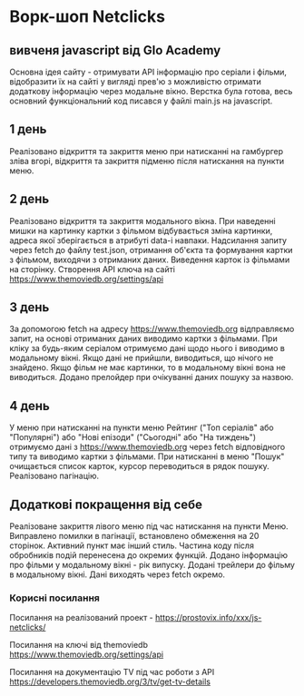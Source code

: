 # Ворк-шоп Netclicks 
## вивченя javascript від Glo Academy

Основна ідея сайту - отримувати API інформацію про серіали і фільми, відобразити їх на сайті у вигляді прев'ю з можливістю отримати додаткову інформацію через модальне вікно.
Верстка була готова, весь основний функціональний код писався у файлі main.js на javascript.

## 1 день
Реалізовано відкриття та закриття меню при натисканні на гамбургер зліва вгорі, відкриття та закриття підменю після натискання на пункти меню.

## 2 день
Реалізовано відкриття та закриття модального вікна.
При наведенні мишки на картинку картки з фільмом відбувається зміна картинки, адреса якої зберігається в атрибуті data-і навпаки.
Надсилання запиту через fetch до файлу test.json, отримання об'єкта та формування картки з фільмом, виходячи з отриманих даних. Виведення карток із фільмами на сторінку.
Створення API ключа на сайті https://www.themoviedb.org/settings/api

## 3 день
За допомогою fetch на адресу https://www.themoviedb.org відправляємо запит, на основі отриманих даних виводимо картки з фільмами. При кліку за будь-яким серіалом отримуємо дані щодо нього і виводимо в модальному вікні.
Якщо дані не прийшли, виводиться, що нічого не знайдено.
Якщо фільм не має картинки, то в модальному вікні вона не виводиться.
Додано прелойдер при очікуванні даних пошуку за назвою.

## 4 день
У меню при натисканні на пункти меню Рейтинг ("Топ серіалів" або "Популярні") або "Нові епізоди" ("Сьогодні" або "На тиждень") отримуємо дані з https://www.themoviedb.org через fetch відповідного типу та виводимо картки з фільмами.
При натисканні в меню "Пошук" очищається список карток, курсор переводиться в рядок пошуку.
Реалізовано пагінацію.

## Додаткові покращення від себе
Реалізоване закриття лівого меню під час натискання на пункти Меню.
Виправлено помилки в пагінації, встановлено обмеження на 20 сторінок. Активний пункт має інший стиль.
Частина коду після обробників подій перенесена до окремих функцій.
Додано інформацію про фільми у модальному вікні - рік випуску.
Додані трейлери до фільму в модальному вікні. Дані виходять через fetch окремо.


### Корисні посилання
Посилання на реалізований проект - https://prostovix.info/xxx/js-netclicks/

Посилання на ключі від themoviedb https://www.themoviedb.org/settings/api

Посилання на документацію TV під час роботи з API https://developers.themoviedb.org/3/tv/get-tv-details 
